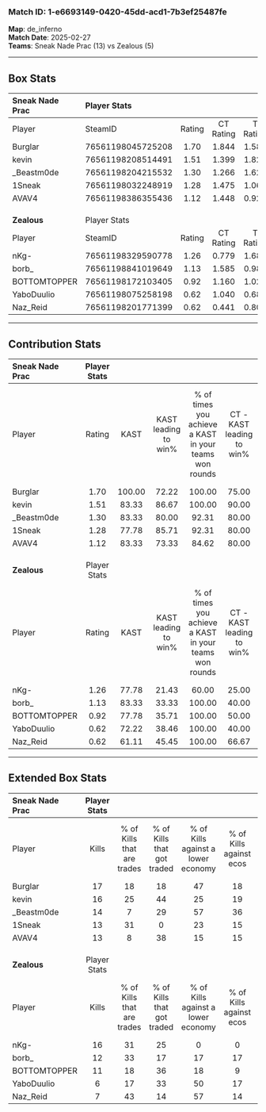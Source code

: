 ### Match ID: 1-e6693149-0420-45dd-acd1-7b3ef25487fe  
**Map**: de_inferno  
**Match Date**: 2025-02-27  
**Teams**: Sneak Nade Prac (13) vs Zealous (5)  

---  

## Box Stats  

| **Sneak Nade Prac** | Player Stats      |        |           |          |        |       |       |         |        |      |     |
| :- | :- | :-: | :-: | :-: | :-: | :-: | :-: | :-: | :-: | :-: | :-: |
| Player              | SteamID           | Rating | CT Rating | T Rating |  KAST  |  ADR  | Kills | Assists | Deaths | K/D  | HS% |
| Burglar             | 76561198045725208 |  1.70  |   1.844   |  1.582   | 100.00 | 121.8 |  17   |   10    |   12   | 1.42 | 76  |
| kevin               | 76561198208514491 |  1.51  |   1.399   |  1.825   | 83.33  | 90.1  |  16   |    4    |   8    | 2.00 | 50  |
| _Beastm0de          | 76561198204215532 |  1.30  |   1.266   |  1.629   | 83.33  | 75.8  |  14   |    7    |   11   | 1.27 | 28  |
| 1Sneak              | 76561198032248919 |  1.28  |   1.475   |  1.064   | 77.78  | 58.3  |  13   |    3    |   6    | 2.17 | 23  |
| AVAV4               | 76561198386355436 |  1.12  |   1.448   |  0.921   | 83.33  | 76.2  |  13   |    5    |   15   | 0.87 | 53  |
|                     |                   |        |           |          |        |       |       |         |        |      |     |
|                     |                   |        |           |          |        |       |       |         |        |      |     |
|                     |                   |        |           |          |        |       |       |         |        |      |     |
| **Zealous**         | Player Stats      |        |           |          |        |       |       |         |        |      |     |
| Player              | SteamID           | Rating | CT Rating | T Rating |  KAST  |  ADR  | Kills | Assists | Deaths | K/D  | HS% |
| nKg-                | 76561198329590778 |  1.26  |   0.779   |  1.684   | 77.78  | 89.8  |  16   |    3    |   15   | 1.07 | 81  |
| borb_               | 76561198841019649 |  1.13  |   1.585   |  0.987   | 83.33  | 68.6  |  12   |    3    |   12   | 1.00 | 58  |
| BOTTOMTOPPER        | 76561198172103405 |  0.92  |   1.160   |  1.029   | 77.78  | 66.7  |  11   |    5    |   16   | 0.69 | 63  |
| YaboDuulio          | 76561198075258198 |  0.62  |   1.040   |  0.687   | 72.22  | 58.6  |   6   |    6    |   16   | 0.38 | 66  |
| Naz_Reid            | 76561198201771399 |  0.62  |   0.441   |  0.801   | 61.11  | 55.1  |   7   |    3    |   14   | 0.50 | 28  |
---  

## Contribution Stats  

| **Sneak Nade Prac** | Player Stats |        |                      |                                                        |                           |                                                             |                          |                                                            |
| :- | :-: | :-: | :-: | :-: | :-: | :-: | :-: | :-: |
| Player              |    Rating    |  KAST  | KAST leading to win% | % of times you achieve a KAST in your teams won rounds | CT - KAST leading to win% | CT - % of times you achieve a KAST in your teams won rounds | T - KAST leading to win% | T - % of times you achieve a KAST in your teams won rounds |
| Burglar             |     1.70     | 100.00 |        72.22         |                         100.00                         |           75.00           |                           100.00                            |          66.67           |                           100.00                           |
| kevin               |     1.51     | 83.33  |        86.67         |                         100.00                         |           90.00           |                           100.00                            |          80.00           |                           100.00                           |
| _Beastm0de          |     1.30     | 83.33  |        80.00         |                         92.31                          |           80.00           |                            88.89                            |          80.00           |                           100.00                           |
| 1Sneak              |     1.28     | 77.78  |        85.71         |                         92.31                          |           80.00           |                            88.89                            |          100.00          |                           100.00                           |
| AVAV4               |     1.12     | 83.33  |        73.33         |                         84.62                          |           80.00           |                            88.89                            |          60.00           |                           75.00                            |
|                     |              |        |                      |                                                        |                           |                                                             |                          |                                                            |
|                     |              |        |                      |                                                        |                           |                                                             |                          |                                                            |
|                     |              |        |                      |                                                        |                           |                                                             |                          |                                                            |
| **Zealous**         | Player Stats |        |                      |                                                        |                           |                                                             |                          |                                                            |
| Player              |    Rating    |  KAST  | KAST leading to win% | % of times you achieve a KAST in your teams won rounds | CT - KAST leading to win% | CT - % of times you achieve a KAST in your teams won rounds | T - KAST leading to win% | T - % of times you achieve a KAST in your teams won rounds |
| nKg-                |     1.26     | 77.78  |        21.43         |                         60.00                          |           25.00           |                            50.00                            |          20.00           |                           66.67                            |
| borb_               |     1.13     | 83.33  |        33.33         |                         100.00                         |           40.00           |                           100.00                            |          30.00           |                           100.00                           |
| BOTTOMTOPPER        |     0.92     | 77.78  |        35.71         |                         100.00                         |           50.00           |                           100.00                            |          30.00           |                           100.00                           |
| YaboDuulio          |     0.62     | 72.22  |        38.46         |                         100.00                         |           40.00           |                           100.00                            |          37.50           |                           100.00                           |
| Naz_Reid            |     0.62     | 61.11  |        45.45         |                         100.00                         |           66.67           |                           100.00                            |          37.50           |                           100.00                           |
---  

## Extended Box Stats  

| **Sneak Nade Prac** | Player Stats |                            |                            |                                    |                         |                              |                                 |        |                             |                                     |                          |                               |                            |
| :- | :-: | :-: | :-: | :-: | :-: | :-: | :-: | :-: | :-: | :-: | :-: | :-: | :-: |
| Player              |    Kills     | % of Kills that are trades | % of Kills that got traded | % of Kills against a lower economy | % of Kills against ecos | % of Kills that are flawless | % of Kills that are close duels | Deaths | % of Deaths that get traded | % of Deaths against a lower economy | % of Deaths against ecos | % of Deaths that are flawless | % of Deaths that are close |
| Burglar             |      17      |             18             |             18             |                 47                 |           18            |              65              |                0                |   12   |             17              |                 17                  |            17            |              50               |             0              |
| kevin               |      16      |             25             |             44             |                 25                 |           19            |              75              |                6                |   8    |             13              |                  0                  |            0             |              50               |             0              |
| _Beastm0de          |      14      |             7              |             29             |                 57                 |           36            |              79              |                7                |   11   |             27              |                 27                  |            18            |              82               |             9              |
| 1Sneak              |      13      |             31             |             0              |                 23                 |           15            |              77              |                0                |   6    |             33              |                 33                  |            17            |              83               |             0              |
| AVAV4               |      13      |             8              |             38             |                 15                 |           15            |              54              |                8                |   15   |             33              |                 27                  |            13            |              60               |             0              |
|                     |              |                            |                            |                                    |                         |                              |                                 |        |                             |                                     |                          |                               |                            |
|                     |              |                            |                            |                                    |                         |                              |                                 |        |                             |                                     |                          |                               |                            |
|                     |              |                            |                            |                                    |                         |                              |                                 |        |                             |                                     |                          |                               |                            |
| **Zealous**         | Player Stats |                            |                            |                                    |                         |                              |                                 |        |                             |                                     |                          |                               |                            |
| Player              |    Kills     | % of Kills that are trades | % of Kills that got traded | % of Kills against a lower economy | % of Kills against ecos | % of Kills that are flawless | % of Kills that are close duels | Deaths | % of Deaths that get traded | % of Deaths against a lower economy | % of Deaths against ecos | % of Deaths that are flawless | % of Deaths that are close |
| nKg-                |      16      |             31             |             25             |                 0                  |            0            |              63              |                0                |   15   |             27              |                 13                  |            7             |              73               |             7              |
| borb_               |      12      |             33             |             17             |                 17                 |           17            |              75              |                8                |   12   |             17              |                  8                  |            0             |              67               |             8              |
| BOTTOMTOPPER        |      11      |             18             |             36             |                 18                 |            9            |              64              |                0                |   16   |             31              |                 19                  |            6             |              75               |             0              |
| YaboDuulio          |      6       |             17             |             33             |                 50                 |           17            |              83              |                0                |   16   |             38              |                 13                  |            6             |              81               |             0              |
| Naz_Reid            |      7       |             43             |             14             |                 57                 |           14            |              29              |                0                |   14   |             14              |                  7                  |            0             |              50               |             7              |

